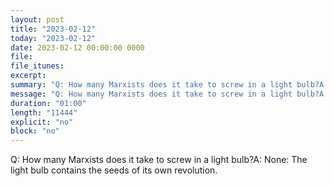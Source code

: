 ```yaml
---
layout: post
title: "2023-02-12"
today: "2023-02-12"
date: 2023-02-12 00:00:00 0000
file:
file_itunes:
excerpt:
summary: "Q: How many Marxists does it take to screw in a light bulb?A: None: The light bulb contains the seeds of its own revolution."
message: "Q: How many Marxists does it take to screw in a light bulb?A: None: The light bulb contains the seeds of its own revolution."
duration: "01:00"
length: "11444"
explicit: "no"
block: "no"
---
```

Q: How many Marxists does it take to screw in a light bulb?A: None: The light bulb contains the seeds of its own revolution.

